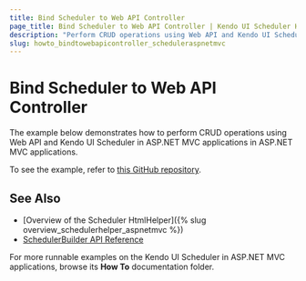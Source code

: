 ```yaml
---
title: Bind Scheduler to Web API Controller
page_title: Bind Scheduler to Web API Controller | Kendo UI Scheduler HtmlHelper
description: "Perform CRUD operations using Web API and Kendo UI Scheduler in ASP.NET MVC applications."
slug: howto_bindtowebapicontroller_scheduleraspnetmvc
---
```


# Bind Scheduler to Web API Controller

The example below demonstrates how to perform CRUD operations using Web API and Kendo UI Scheduler in ASP.NET MVC applications in ASP.NET MVC applications.

To see the example, refer to [this GitHub repository](https://github.com/telerik/ui-for-aspnet-mvc-examples/tree/master/scheduler/scheduler-web-api-crud).

## See Also

* [Overview of the Scheduler HtmlHelper]({% slug overview_schedulerhelper_aspnetmvc %})
* [SchedulerBuilder API Reference](/api/Kendo.Mvc.UI.Fluent/SchedulerBuilder)

For more runnable examples on the Kendo UI Scheduler in ASP.NET MVC applications, browse its **How To** documentation folder.
